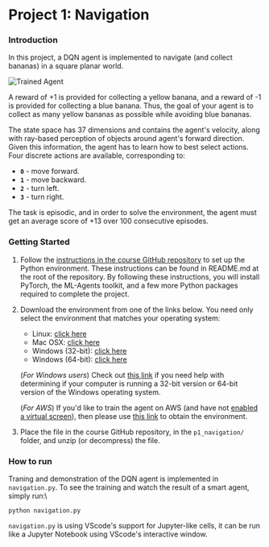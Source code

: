 [//]: # (Image References)

[image1]: https://user-images.githubusercontent.com/10624937/42135619-d90f2f28-7d12-11e8-8823-82b970a54d7e.gif "Trained Agent"

# Project 1: Navigation

### Introduction

In this project, a DQN agent is implemented to navigate (and collect bananas) in a square planar world.

![Trained Agent][image1]

A reward of +1 is provided for collecting a yellow banana, and a reward of -1 is provided for collecting a blue banana.  Thus, the goal of your agent is to collect as many yellow bananas as possible while avoiding blue bananas.  

The state space has 37 dimensions and contains the agent's velocity, along with ray-based perception of objects around agent's forward direction.  Given this information, the agent has to learn how to best select actions.  Four discrete actions are available, corresponding to:
- **`0`** - move forward.
- **`1`** - move backward.
- **`2`** - turn left.
- **`3`** - turn right.

The task is episodic, and in order to solve the environment, the agent must get an average score of +13 over 100 consecutive episodes.

### Getting Started

1. Follow the [instructions in the course GitHub repository](https://github.com/udacity/Value-based-methods#dependencies) to set up the Python environment. These instructions can be found in README.md at the root of the repository. By following these instructions, you will install PyTorch, the ML-Agents toolkit, and a few more Python packages required to complete the project.

2. Download the environment from one of the links below.  You need only select the environment that matches your operating system:
    - Linux: [click here](https://s3-us-west-1.amazonaws.com/udacity-drlnd/P1/Banana/Banana_Linux.zip)
    - Mac OSX: [click here](https://s3-us-west-1.amazonaws.com/udacity-drlnd/P1/Banana/Banana.app.zip)
    - Windows (32-bit): [click here](https://s3-us-west-1.amazonaws.com/udacity-drlnd/P1/Banana/Banana_Windows_x86.zip)
    - Windows (64-bit): [click here](https://s3-us-west-1.amazonaws.com/udacity-drlnd/P1/Banana/Banana_Windows_x86_64.zip)
    
    (_For Windows users_) Check out [this link](https://support.microsoft.com/en-us/help/827218/how-to-determine-whether-a-computer-is-running-a-32-bit-version-or-64) if you need help with determining if your computer is running a 32-bit version or 64-bit version of the Windows operating system.

    (_For AWS_) If you'd like to train the agent on AWS (and have not [enabled a virtual screen](https://github.com/Unity-Technologies/ml-agents/blob/master/docs/Training-on-Amazon-Web-Service.md)), then please use [this link](https://s3-us-west-1.amazonaws.com/udacity-drlnd/P1/Banana/Banana_Linux_NoVis.zip) to obtain the environment.

3. Place the file in the course GitHub repository, in the `p1_navigation/` folder, and unzip (or decompress) the file. 

### How to run

Traning and demonstration of the DQN agent is implemented in `navigation.py`. To see the training and watch the result of a smart agent, simply run:\
```
python navigation.py
```

`navigation.py` is using VScode's support for Jupyter-like cells, it can be run like a Jupyter Notebook using VScode's interactive window.
